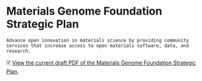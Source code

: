 # Materials Genome Foundation Strategic Plan

```{admonition} MGF Vision
Advance open innovation in materials science by providing community services that increase access to open materials software, data, and research.
```

🖹 <a href="MGF-Strategic-Plan.pdf">View the current draft PDF of the Materials Genome Foundation Strategic Plan</a>.

```{tableofcontents}
```

